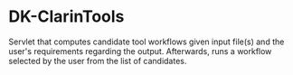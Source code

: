 DK-ClarinTools
==============

Servlet that computes candidate tool workflows given input file(s) and the user's requirements regarding the output. Afterwards, runs a workflow selected by the user from the list of candidates.
